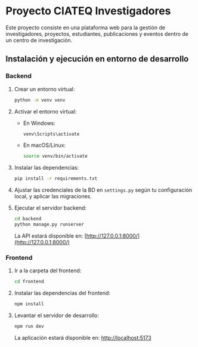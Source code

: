 # Proyecto CIATEQ Investigadores

Este proyecto consiste en una plataforma web para la gestión de investigadores, proyectos, estudiantes, publicaciones y eventos dentro de un centro de investigación.

## Instalación y ejecución en entorno de desarrollo

### Backend

1. Crear un entorno virtual:

   ```sh
   python -m venv venv
   ```

2. Activar el entorno virtual:

   - En Windows:
     ```sh
     venv\Scripts\activate
     ```
   - En macOS/Linux:
     ```sh
     source venv/bin/activate
     ```

3. Instalar las dependencias:

   ```sh
   pip install -r requirements.txt
   ```

4. Ajustar las credenciales de la BD en `settings.py` según tu configuración local, y aplicar las migraciones.

5. Ejecutar el servidor backend:

   ```sh
   cd backend
   python manage.py runserver
   ```

   La API estará disponible en: [http://127.0.0.1:8000/](http://127.0.0.1:8000/)

### Frontend

1. Ir a la carpeta del frontend:

   ```sh
   cd frontend
   ```

2. Instalar las dependencias del frontend:

   ```sh
   npm install
   ```

3. Levantar el servidor de desarrollo:

   ```sh
   npm run dev
   ```

   La aplicación estará disponible en: [http://localhost:5173](http://localhost:5173)
